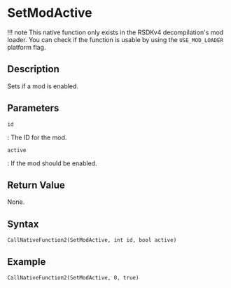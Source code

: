 # SetModActive

!!! note
    This native function only exists in the RSDKv4 decompilation's mod loader. You can check if the function is usable by using the `USE_MOD_LOADER` platform flag.

## Description
Sets if a mod is enabled.

## Parameters
`id`

:   The ID for the mod.

`active`

:   If the mod should be enabled.

## Return Value
None.

## Syntax
```
CallNativeFunction2(SetModActive, int id, bool active)
```

## Example
```
CallNativeFunction2(SetModActive, 0, true)
```
